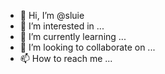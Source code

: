 - 👋 Hi, I’m @sluie
- 👀 I’m interested in ...
- 🌱 I’m currently learning ...
- 💞️ I’m looking to collaborate on ...
- 📫 How to reach me ...

<!---
sluie/sluie is a ✨ special ✨ repository because its `README.md` (this file) appears on your GitHub profile.
You can click the Preview link to take a look at your changes.
--->
